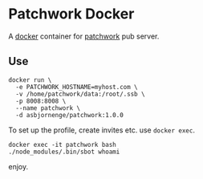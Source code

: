 # Patchwork Docker

A [docker](https://www.docker.com/) container for [patchwork](http://ssbc.github.io/patchwork/) pub server.

## Use

```
docker run \
  -e PATCHWORK_HOSTNAME=myhost.com \
  -v /home/patchwork/data:/root/.ssb \
  -p 8008:8008 \
  --name patchwork \
  -d asbjornenge/patchwork:1.0.0
```

To set up the profile, create invites etc. use `docker exec`.

```
docker exec -it patchwork bash
./node_modules/.bin/sbot whoami
```

enjoy.
